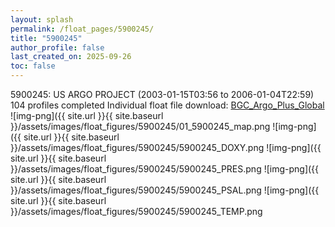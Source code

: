 ```yaml
---
layout: splash
permalink: /float_pages/5900245/
title: "5900245"
author_profile: false
last_created_on: 2025-09-26
toc: false
---
```

 
5900245: US ARGO PROJECT (2003-01-15T03:56 to 2006-01-04T22:59)
104 profiles completed
Individual float file download: [BGC_Argo_Plus_Global](https://ftp.soest.hawaii.edu/bgc_argo_plus/Individual_Floats/outliers_removed/5900245_Sprof_processed.nc)
![img-png]({{ site.url }}{{ site.baseurl }}/assets/images/float_figures/5900245/01_5900245_map.png
![img-png]({{ site.url }}{{ site.baseurl }}/assets/images/float_figures/5900245/5900245_DOXY.png
![img-png]({{ site.url }}{{ site.baseurl }}/assets/images/float_figures/5900245/5900245_PRES.png
![img-png]({{ site.url }}{{ site.baseurl }}/assets/images/float_figures/5900245/5900245_PSAL.png
![img-png]({{ site.url }}{{ site.baseurl }}/assets/images/float_figures/5900245/5900245_TEMP.png
